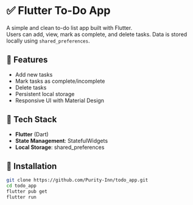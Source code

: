 # ✅ Flutter To-Do App

A simple and clean to-do list app built with Flutter.  
Users can add, view, mark as complete, and delete tasks. Data is stored locally using `shared_preferences`.

## 📱 Features
- Add new tasks
- Mark tasks as complete/incomplete
- Delete tasks
- Persistent local storage
- Responsive UI with Material Design

## 🧪 Tech Stack
- **Flutter** (Dart)
- **State Management**: StatefulWidgets
- **Local Storage**: shared_preferences

## 🔧 Installation

```bash
git clone https://github.com/Purity-Inn/todo_app.git
cd todo_app
flutter pub get
flutter run

